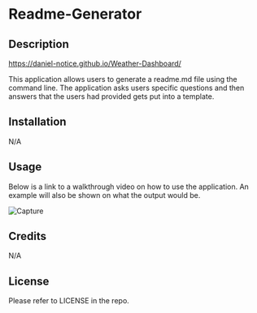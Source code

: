 # Readme-Generator

## Description

https://daniel-notice.github.io/Weather-Dashboard/

This application allows users to generate a readme.md file using the command line. The application asks users specific questions and then answers that the users had provided gets put into a template.
## Installation

N/A

## Usage

Below is a link to a walkthrough video on how to use the application. An example will also be shown on what the output would be.

![Capture](https://github.com/Daniel-Notice/Weather-Dashboard/assets/144740252/bb2da45d-d7d5-4556-9b7b-e56dbd1d21f8)



## Credits

N/A

## License

Please refer to LICENSE in the repo.
